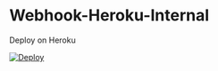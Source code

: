 # Webhook-Heroku-Internal

Deploy on Heroku

[![Deploy](https://www.herokucdn.com/deploy/button.svg)](https://dashboard.heroku.com/new-app?template=https://github.com/PromoteRoute/Webhook-Heroku-Internal)